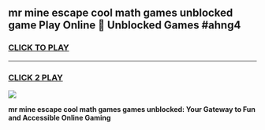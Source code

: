 
## mr mine escape cool math games unblocked game Play Online 👋 Unblocked Games #ahng4
<h3>
<a href="https://premium.freeplayer.one?title=mr_mine_escape_cool_math_games&ref=21F">CLICK TO PLAY</a></h3>
<hr>

<h3>
<a href="https://premium.freeplayer.one?title=mr_mine_escape_cool_math_games&ref=21F">CLICK 2 PLAY</a>
  
</h3>

<a href="https://premium.freeplayer.one?title=mr_mine_escape_cool_math_games&ref=21F/"><img src="https://clearcache.store/games.png"></a>


**mr mine escape cool math games games unblocked: Your Gateway to Fun and Accessible Online Gaming**
